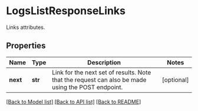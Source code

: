 # LogsListResponseLinks

Links attributes.
## Properties
Name | Type | Description | Notes
------------ | ------------- | ------------- | -------------
**next** | **str** | Link for the next set of results. Note that the request can also be made using the POST endpoint. | [optional] 

[[Back to Model list]](README.md#documentation-for-models) [[Back to API list]](README.md#documentation-for-api-endpoints) [[Back to README]](README.md)


